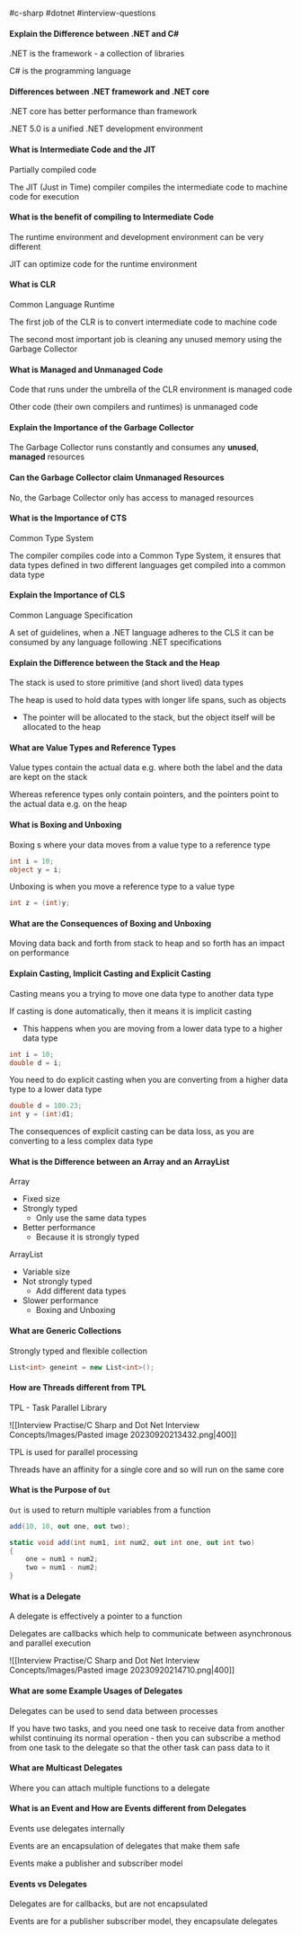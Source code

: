 #c-sharp #dotnet #interview-questions

#### Explain the Difference between .NET and C\#

.NET is the framework - a collection of libraries

C# is the programming language

#### Differences between .NET framework and .NET core

.NET core has better performance than framework

.NET 5.0 is a unified .NET development environment

#### What is Intermediate Code and the JIT

Partially compiled code

The JIT (Just in Time) compiler compiles the intermediate code to machine code for execution

#### What is the benefit of compiling to Intermediate Code

The runtime environment and development environment can be very different

JIT can optimize code for the runtime environment

#### What is CLR

Common Language Runtime

The first job of the CLR is to convert intermediate code to machine code

The second most important job is cleaning any unused memory using the Garbage Collector

#### What is Managed and Unmanaged Code

Code that runs under the umbrella of the CLR environment is managed code

Other code (their own compilers and runtimes) is unmanaged code

#### Explain the Importance of the Garbage Collector

The Garbage Collector runs constantly and consumes any **unused**, **managed** resources

#### Can the Garbage Collector claim Unmanaged Resources

No, the Garbage Collector only has access to managed resources

#### What is the Importance of CTS

Common Type System

The compiler compiles code into a Common Type System, it ensures that data types defined in two different languages get compiled into a common data type

#### Explain the Importance of CLS

Common Language Specification

A set of guidelines, when a .NET language adheres to the CLS it can be consumed by any language following .NET specifications

#### Explain the Difference between the Stack and the Heap

The stack is used to store primitive (and short lived) data types

The heap is used to hold data types with longer life spans, such as objects
- The pointer will be allocated to the stack, but the object itself will be allocated to the heap

#### What are Value Types and Reference Types

Value types contain the actual data e.g. where both the label and the data are kept on the stack

Whereas reference types only contain pointers, and the pointers point to the actual data e.g. on the heap

#### What is Boxing and Unboxing

Boxing s where your data moves from a value type to a reference type

```C#
int i = 10;
object y = i;
```

Unboxing is when you move a reference type to a value type

```C#
int z = (int)y;
```

#### What are the Consequences of Boxing and Unboxing

Moving data back and forth from stack to heap and so forth has an impact on performance

#### Explain Casting, Implicit Casting and Explicit Casting

Casting means you a trying to move one data type to another data type

If casting is done automatically, then it means it is implicit casting
- This happens when you are moving from a lower data type to a higher data type

```C#
int i = 10;
double d = i;
```

You need to do explicit casting when you are converting from a higher data type to a lower data type

```C#
double d = 100.23;
int y = (int)d1;
```

The consequences of explicit casting can be data loss, as you are converting to a less complex data type

#### What is the Difference between an Array and an ArrayList

Array
- Fixed size
- Strongly typed
	- Only use the same data types
- Better performance
	- Because it is strongly typed

ArrayList
- Variable size
- Not strongly typed
	- Add different data types
- Slower performance
	- Boxing and Unboxing

#### What are Generic Collections

Strongly typed and flexible collection

```C#
List<int> geneint = new List<int>();
```

#### How are Threads different from TPL

TPL - Task Parallel Library

![[Interview Practise/C Sharp and Dot Net Interview Concepts/Images/Pasted image 20230920213432.png|400]]

TPL is used for parallel processing

Threads have an affinity for a single core and so will run on the same core

#### What is the Purpose of `Out`

`Out` is used to return multiple variables from a function

```C#
add(10, 10, out one, out two);

static void add(int num1, int num2, out int one, out int two)
{
	one = num1 + num2;
	two = num1 - num2;
}
```

#### What is a Delegate

A delegate is effectively a pointer to a function

Delegates are callbacks which help to communicate between asynchronous and parallel execution

![[Interview Practise/C Sharp and Dot Net Interview Concepts/Images/Pasted image 20230920214710.png|400]]

#### What are some Example Usages of Delegates

Delegates can be used to send data between processes

If you have two tasks, and you need one task to receive data from another whilst continuing its normal operation - then you can subscribe a method from one task to the delegate so that the other task can pass data to it

#### What are Multicast Delegates

Where you can attach multiple functions to a delegate

#### What is an Event and How are Events different from Delegates

Events use delegates internally

Events are an encapsulation of delegates that make them safe

Events make a publisher and subscriber model

#### Events vs Delegates

Delegates are for callbacks, but are not encapsulated

Events are for a publisher subscriber model, they encapsulate delegates